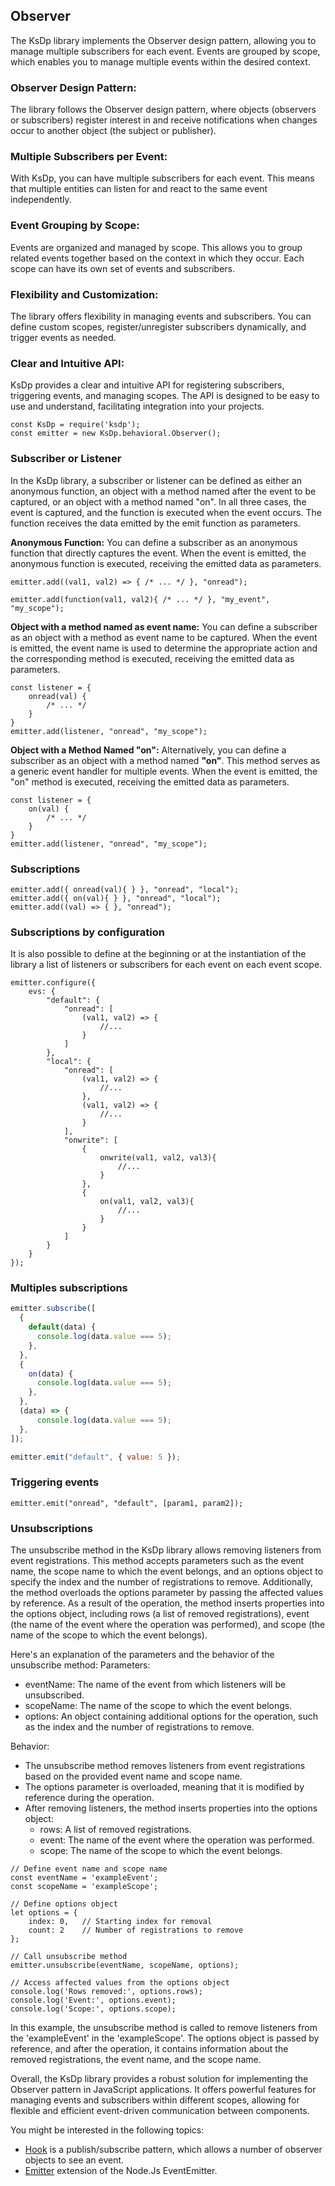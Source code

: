 ## Observer

The KsDp library implements the Observer design pattern, allowing you to manage multiple subscribers for each event. Events are grouped by scope, which enables you to manage multiple events within the desired context.

### Observer Design Pattern:

The library follows the Observer design pattern, where objects (observers or subscribers) register interest in and receive notifications when changes occur to another object (the subject or publisher).

### Multiple Subscribers per Event:

With KsDp, you can have multiple subscribers for each event. This means that multiple entities can listen for and react to the same event independently.

### Event Grouping by Scope:

Events are organized and managed by scope. This allows you to group related events together based on the context in which they occur. Each scope can have its own set of events and subscribers.

### Flexibility and Customization:

The library offers flexibility in managing events and subscribers. You can define custom scopes, register/unregister subscribers dynamically, and trigger events as needed.

### Clear and Intuitive API:

KsDp provides a clear and intuitive API for registering subscribers, triggering events, and managing scopes. The API is designed to be easy to use and understand, facilitating integration into your projects.

```Js
const KsDp = require('ksdp');
const emitter = new KsDp.behavioral.Observer();
```

### Subscriber or Listener

In the KsDp library, a subscriber or listener can be defined as either an anonymous function, an object with a method named after the event to be captured, or an object with a method named "on". In all three cases, the event is captured, and the function is executed when the event occurs. The function receives the data emitted by the emit function as parameters.

**Anonymous Function:** You can define a subscriber as an anonymous function that directly captures the event. When the event is emitted, the anonymous function is executed, receiving the emitted data as parameters.

```Js
emitter.add((val1, val2) => { /* ... */ }, "onread");

emitter.add(function(val1, val2){ /* ... */ }, "my_event", "my_scope");
```

**Object with a method named as event name:** You can define a subscriber as an object with a method as event name to be captured. When the event is emitted, the event name is used to determine the appropriate action and the corresponding method is executed, receiving the emitted data as parameters.

```Js
const listener = {
    onread(val) {
        /* ... */
    }
}
emitter.add(listener, "onread", "my_scope");
```

**Object with a Method Named "on":** Alternatively, you can define a subscriber as an object with a method named **"on"**. This method serves as a generic event handler for multiple events. When the event is emitted, the "on" method is executed, receiving the emitted data as parameters.

```Js
const listener = {
    on(val) {
        /* ... */
    }
}
emitter.add(listener, "onread", "my_scope");
```

### Subscriptions

```Js
emitter.add({ onread(val){ } }, "onread", "local");
emitter.add({ on(val){ } }, "onread", "local");
emitter.add((val) => { }, "onread");
```

### Subscriptions by configuration

It is also possible to define at the beginning or at the instantiation of the library a list of listeners or subscribers for each event on each event scope.

```Js
emitter.configure({
    evs: {
        "default": {
            "onread": [
                (val1, val2) => {
                    //...
                }
            ]
        },
        "local": {
            "onread": [
                (val1, val2) => {
                    //...
                },
                (val1, val2) => {
                    //...
                }
            ],
            "onwrite": [
                {
                    onwrite(val1, val2, val3){
                        //...
                    }
                },
                {
                    on(val1, val2, val3){
                        //...
                    }
                }
            ]
        }
    }
});
```

### Multiples subscriptions

```js
emitter.subscribe([
  {
    default(data) {
      console.log(data.value === 5);
    },
  },
  {
    on(data) {
      console.log(data.value === 5);
    },
  },
  (data) => {
      console.log(data.value === 5);
  },
]);

emitter.emit("default", { value: 5 });
```

### Triggering events

```Js
emitter.emit("onread", "default", [param1, param2]);

```

### Unsubscriptions 
The unsubscribe method in the KsDp library allows removing listeners from event registrations. This method accepts parameters such as the event name, the scope name to which the event belongs, and an options object to specify the index and the number of registrations to remove. Additionally, the method overloads the options parameter by passing the affected values by reference. As a result of the operation, the method inserts properties into the options object, including rows (a list of removed registrations), event (the name of the event where the operation was performed), and scope (the name of the scope to which the event belongs).

Here's an explanation of the parameters and the behavior of the unsubscribe method:
Parameters:
- eventName: The name of the event from which listeners will be unsubscribed.
- scopeName: The name of the scope to which the event belongs.
- options: An object containing additional options for the operation, such as the index and the number of registrations to remove.

Behavior:
- The unsubscribe method removes listeners from event registrations based on the provided event name and scope name.
- The options parameter is overloaded, meaning that it is modified by reference during the operation.
- After removing listeners, the method inserts properties into the options object:
    - rows: A list of removed registrations.
    - event: The name of the event where the operation was performed.
    - scope: The name of the scope to which the event belongs.

```Js
// Define event name and scope name
const eventName = 'exampleEvent';
const scopeName = 'exampleScope';

// Define options object
let options = {
    index: 0,   // Starting index for removal
    count: 2    // Number of registrations to remove
};

// Call unsubscribe method
emitter.unsubscribe(eventName, scopeName, options);

// Access affected values from the options object
console.log('Rows removed:', options.rows);
console.log('Event:', options.event);
console.log('Scope:', options.scope);
```
In this example, the unsubscribe method is called to remove listeners from the 'exampleEvent' in the 'exampleScope'. The options object is passed by reference, and after the operation, it contains information about the removed registrations, the event name, and the scope name.

Overall, the KsDp library provides a robust solution for implementing the Observer pattern in JavaScript applications. It offers powerful features for managing events and subscribers within different scopes, allowing for flexible and efficient event-driven communication between components.

You might be interested in the following topics:

- [Hook](./integration.hook.md) is a publish/subscribe pattern, which allows a number of observer objects to see an event.
- [Emitter](./behavioral.emitter.md) extension of the Node.Js EventEmitter.
